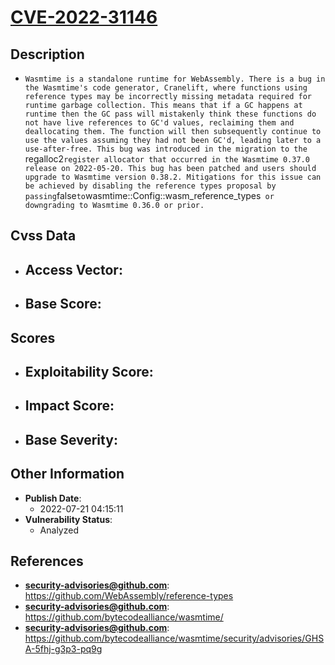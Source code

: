 
# [CVE-2022-31146](https://cve.mitre.org/cgi-bin/cvename.cgi?name=CVE-2022-31146)

## Description

- `Wasmtime is a standalone runtime for WebAssembly. There is a bug in the Wasmtime's code generator, Cranelift, where functions using reference types may be incorrectly missing metadata required for runtime garbage collection. This means that if a GC happens at runtime then the GC pass will mistakenly think these functions do not have live references to GC'd values, reclaiming them and deallocating them. The function will then subsequently continue to use the values assuming they had not been GC'd, leading later to a use-after-free. This bug was introduced in the migration to the `regalloc2` register allocator that occurred in the Wasmtime 0.37.0 release on 2022-05-20. This bug has been patched and users should upgrade to Wasmtime version 0.38.2. Mitigations for this issue can be achieved by disabling the reference types proposal by passing `false` to `wasmtime::Config::wasm_reference_types` or downgrading to Wasmtime 0.36.0 or prior.`

## Cvss Data

- **Access Vector**:
  - 
- **Base Score**:
  - 

## Scores

- **Exploitability Score**:
  - 
- **Impact Score**:
  - 
- **Base Severity**:
  - 

## Other Information

- **Publish Date**:
  - 2022-07-21 04:15:11
- **Vulnerability Status**:
  - Analyzed

## References

- **security-advisories@github.com**: https://github.com/WebAssembly/reference-types
- **security-advisories@github.com**: https://github.com/bytecodealliance/wasmtime/
- **security-advisories@github.com**: https://github.com/bytecodealliance/wasmtime/security/advisories/GHSA-5fhj-g3p3-pq9g
